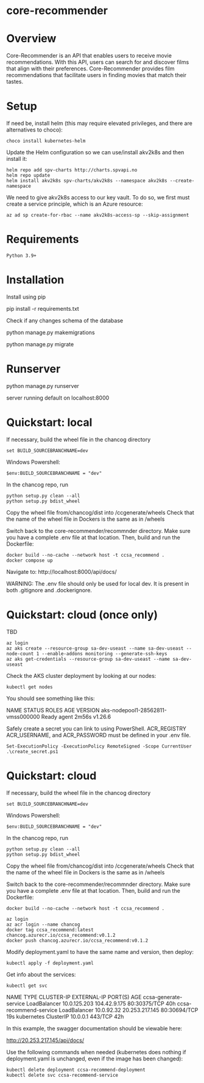 # core-recommender

# Overview
Core-Recommender is an API that enables users to receive movie recommendations. With this API, users can search for and discover films that align with their preferences. Core-Recommender provides film recommendations that facilitate users in finding movies that match their tastes.

# Setup
If need be, install helm (this may require elevated privileges, and there are alternatives to choco):

```console
choco install kubernetes-helm
```

Update the Helm configuration so we can use/install akv2k8s and then install it:

```console
helm repo add spv-charts http://charts.spvapi.no
helm repo update
helm install akv2k8s spv-charts/akv2k8s --namespace akv2k8s --create-namespace
```

We need to give akv2k8s access to our key vault. To do so, we first must create a service principle, which is an Azure resource:

```console
az ad sp create-for-rbac --name akv2k8s-access-sp --skip-assignment
```



# Requirements
    Python 3.9+

# Installation

Install using pip

pip install -r requirements.txt

Check if any changes schema of the database

python manage.py makemigrations

python manage.py migrate

# Runserver

python manage.py runserver

server running default on localhost:8000

# Quickstart: local

If necessary, build the wheel file in the chancog directory

```console
set BUILD_SOURCEBRANCHNAME=dev
```
Windows Powershell:

```console
$env:BUILD_SOURCEBRANCHNAME = "dev"
```

In the chancog repo, run
```console
python setup.py clean --all
python setup.py bdist_wheel
```

Copy the wheel file from/chancog/dist into /ccgenerate/wheels
Check that the name of the wheel file in Dockers is the same as in /wheels

Switch back to the core-recommender/recommnder directory. Make sure you have a complete .env file at that location. Then, build and run the Dockerfile:

```console
docker build --no-cache --network host -t ccsa_recommend .
docker compose up
```

Navigate to: http://localhost:8000/api/docs/

WARNING: The .env file should only be used for local dev. It is present in both .gitignore and .dockerignore.

# Quickstart: cloud (once only)
TBD

```console
az login
az aks create --resource-group sa-dev-useast --name sa-dev-useast --node-count 1 --enable-addons monitoring --generate-ssh-keys
az aks get-credentials --resource-group sa-dev-useast --name sa-dev-useast
```

Check the AKS cluster deployment by looking at our nodes:

```console
kubectl get nodes
```

You should see something like this:

NAME                                STATUS   ROLES   AGE     VERSION
aks-nodepool1-28562811-vmss000000   Ready    agent   2m56s   v1.26.6

Safely create a secret you can link to using PowerShell. ACR_REGISTRY
ACR_USERNAME, and ACR_PASSWORD must be defined in your .env file.

```console
Set-ExecutionPolicy -ExecutionPolicy RemoteSigned -Scope CurrentUser
.\create_secret.ps1
```

# Quickstart: cloud

If necessary, build the wheel file in the chancog directory

```console
set BUILD_SOURCEBRANCHNAME=dev
```
Windows Powershell:

```console
$env:BUILD_SOURCEBRANCHNAME = "dev"
```

In the chancog repo, run
```console
python setup.py clean --all
python setup.py bdist_wheel
```

Copy the wheel file from/chancog/dist into /ccgenerate/wheels
Check that the name of the wheel file in Dockers is the same as in /wheels

Switch back to the core-recommender/recommnder directory. Make sure you have a complete .env file at that location. Then, build and run the Dockerfile:

```console
docker build --no-cache --network host -t ccsa_recommend .
```

```console
az login
az acr login --name chancog
docker tag ccsa_recommend:latest chancog.azurecr.io/ccsa_recommend:v0.1.2
docker push chancog.azurecr.io/ccsa_recommend:v0.1.2
```

Modify deployment.yaml to have the same name and version, then deploy:

```console
kubectl apply -f deployment.yaml
```

Get info about the services:

```console
kubectl get svc
```

NAME                     TYPE           CLUSTER-IP     EXTERNAL-IP      PORT(S)        AGE
ccsa-generate-service    LoadBalancer   10.0.125.203   104.42.9.175     80:30375/TCP   40h
ccsa-recommend-service   LoadBalancer   10.0.92.32     20.253.217.145   80:30694/TCP   19s
kubernetes               ClusterIP      10.0.0.1       <none>           443/TCP        42h

In this example, the swagger documentation should be viewable here:

http://20.253.217.145/api/docs/

Use the following commands when needed (kubernetes does nothing if deployment.yaml is unchanged, even if the image has been changed):

```console
kubectl delete deployment ccsa-recommend-deployment
kubectl delete svc ccsa-recommend-service
```